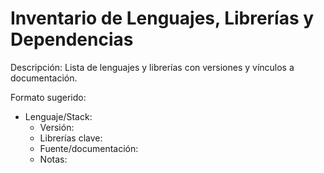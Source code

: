 # Inventario de Lenguajes, Librerías y Dependencias

Descripción: Lista de lenguajes y librerías con versiones y vínculos a documentación.

Formato sugerido:

- Lenguaje/Stack:
  - Versión:
  - Librerías clave:
  - Fuente/documentación:
  - Notas:
